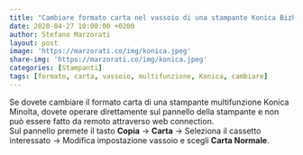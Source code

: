 ```yaml
---
title: "Cambiare formato carta nel vassoio di una stampante Konica Bizhub"
date: 2020-04-27 10:00:00 +0200
author: Stefano Marzorati
layout: post
image: 'https://marzorati.co/img/konica.jpeg'
share-img: 'https://marzorati.co/img/konica.jpeg'
categories: [Stampanti]
tags: [formato, carta, vassoio, multifunzione, Konica, cambiare]
---
```

Se dovete cambiare il formato carta di una stampante multifunzione Konica Minolta, dovete operare direttamente sul pannello della stampante e non può essere fatto da remoto attraverso web connection.   
Sul pannello premete il tasto **Copia** → **Carta** → Seleziona il cassetto interessato → Modifica impostazione vassoio e scegli **Carta Normale**.   
